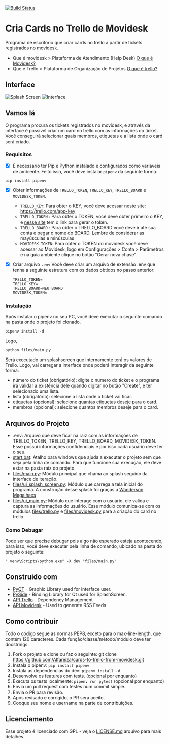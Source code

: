 [![Build Status](https://travis-ci.org/Alfareiza/cards-to-trello-from-movidesk.svg?branch=master)](https://travis-ci.org/Alfareiza/cards-to-trello-from-movidesk)

# Cria Cards no Trello de Movidesk 

Programa de escritorio que criar cards no trello a partir de tickets registrados no movidesk.
- Que é movidesk >  Plataforma de Atendimento (Help Desk) [O que é Movidesk?](https://www.movidesk.com)
- Que é Trello > Plataforma de Organização de Projetos [O que é trello?](https://trello.com/c/Bbpc1cRl/2-o-que-é-trello)

## Interface

![Splash Screen]()
![Interface]()

## Vamos lá

O programa procura os tickets registrados no movidesk, e através da interface é possível criar um card no trello com as informações do ticket. Você conseguirá selecionar quais membros, etiquetas e a lista onde o card será criado.

### Requisitos

- [x] É necessário ter Pip e Python instalado e configurados como variáveis de ambiente. Feito isso, você deve instalar `pipenv` da seguinte forma.
```
pip install pipenv
```
- [x] Obter informações de `TRELLO_TOKEN`, `TRELLO_KEY`, `TRELLO_BOARD` e `MOVIDESK_TOKEN`.
        
    - `TRELLO_KEY`: Para obter o KEY, você deve acessar neste site: https://trello.com/app-key
    - `TRELLO_TOKEN` : Para obter o TOKEN, você deve obter primeiro o KEY, e [nesse site](https://trello.com/app-key) tem o link para gerar o token.  
    - `TRELLO_BOARD` : Para obter o TRELLO_BOARD você deve ir até sua conta e pegar o nome do BOARD. Lembre de considerar as mayúsculas e minúsculas
    - `MOVIDESK_TOKEN`: Para obter o TOKEN do movidesk você deve acessar ao Movidesk, logo em Configurações > Conta > Parâmetros e na guia ambiente clique no botão "Gerar nova chave"

- [x] Criar arquivo `.env`
    Você deve criar um arquivo de extensão .env que tenha a seguinte estrutura com os dados obtidos no passo anterior:
    ```
    TRELLO_TOKEN=
    TRELLO_KEY=
    TRELLO_BOARD=MEU BOARD
    MOVIDESK_TOKEN=
    ``` 
### Instalação

Após instalar o pipenv no seu PC, você deve executar o seguinte comando na pasta onde o projeto foi clonado.

```
pipenv install -d
```

Logo,

```
python files/main.py
```

Será executado um splashscreen que internamente terá os valores de Trello. Logo, vai carregar a interface onde poderá interagir da seguinte forma:
- número do ticket (obrigatório):  digite o numero do ticket e o programa irá validar a existência dele quando digitar no butão "Create", e ter selecionado uma lista.
- lista (obrigatório): selecione a lista onde o ticket vai ficar.
- etiquetas (opcional): selecione quantas etiquetas deseje para o card.
- membros (opcional): selecione quantos membros deseje para o card.


## Arquivos do Projeto

- .env: Arquivo que deve ficar na raiz com as informações de TRELLO_TOKEN, TRELLO_KEY, TRELLO_BOARD, MOVIDESK_TOKEN. Esse possui informações confidenciais e por isso cada usuário deve ter o seu.  
- [start.bat](https://github.com/Alfareiza/cards-to-trello-from-movidesk/blob/master/start.bat): Atalho para windows que ajuda a executar o projeto sem que seja pela linha de comando. Para que funcione sua execução, ele deve estar na pasta raíz do projeto.  
- [files/main.py](https://github.com/Alfareiza/cards-to-trello-from-movidesk/blob/master/files/main.py): Módulo principal que chama ao splash seguido da interface de iteração.
- [files/ui_splash_screen.py](https://github.com/Alfareiza/cards-to-trello-from-movidesk/blob/master/files/ui_splash_screen.py): Módulo que carrega a tela inicial do programa. A construção desse splash foi graças a [Wanderson Magalhaes](https://www.youtube.com/watch?v=Ap865V3sAdw)   
- [files/ui_main.py](https://github.com/Alfareiza/cards-to-trello-from-movidesk/blob/master/files/ui_main.py): Módulo que interage com o usuário, ele valida e captura as informações do usuário. Esse módulo comunica-se com os módulos [files/trello.py](https://github.com/Alfareiza/cards-to-trello-from-movidesk/blob/master/files/trello.py) e [files/movidesk.py](https://github.com/Alfareiza/cards-to-trello-from-movidesk/blob/master/files/movidesk.py) para a criação do card no trello.

### Como Debugar

Pode ser que precise debugar pois algo não esperado esteja acontecendo, para isso, você deve executar pela linha de comando, ubicado na pasta do projeto o seguinte:

```
".venv\Scripts\python.exe" -X dev "files/main.py"
```

## Construido com

* [PyQT](https://www.riverbankcomputing.com/software/pyqt) - Graphic Library used for interface user.
* [PySide](https://wiki.qt.io/PySide2) - Binding Library for Qt used for SplashScreen.
* [API Trello](https://developer.atlassian.com/cloud/trello/rest/) - Dependency Management
* [API Movidesk](https://atendimento.movidesk.com/kb/article/256/movidesk-ticket-api) - Used to generate RSS Feeds

## Como contribuir

Todo o código segue as normas PEP8, exceto para o max-line-length, que contém 120 caracteres. Cada função/classe/método/módulo deve ter docstrings.

1. Fork o projeto e clone ou faz o seguinte: git clone https://github.com/Alfareiza/cards-to-trello-from-movidesk.git
2. Instala o pipenv: `pip install pipenv`
3. Instala as dependencias do dev: `pipenv install -d`
4. Desenvolve os features com tests. (opcional por enquanto)
5. Executa os tests localmente: `pipenv run pytest` (opcional por enquanto)
6. Envia um pull request com testes num commit simple.
7. Envia o PR para revisão.
8. Após revisado e corrigido, o PR será aceito.
9. Cooque seu nome e username na parte de contribuições.

## Licenciamento

Esse projeto é licenciado com GPL - veja o [LICENSE.md](https://github.com/Alfareiza/cards-to-trello-from-movidesk/blob/master/README.md) arquivo para mais detalhes.
